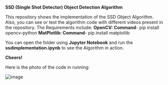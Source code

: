 **SSD (Single Shot Detector) Object Detection Algorithm**

This repository shows the implementation of the SSD Object Algorithm. Also, you can see or test the algorithm code with different videos present in the repository.
The Requirements include:
    **OpenCV: Command**- pip install opencv-python
    **MatPlotlib: Command**- pip install matplotlib
  
You can open the folder using **Jupyter Notebook** and run the **ssdimplementation.ipynb** to see the Algorithm in action.

**Cheers!**

Here is the photo of the code in running:

![image](https://user-images.githubusercontent.com/77738119/177012258-184c8d95-a6f9-4265-88b8-a7e911ef2b9e.png)
